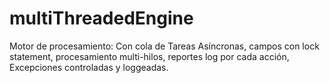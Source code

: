 # multiThreadedEngine
Motor de procesamiento: Con cola de Tareas Asíncronas, campos con lock statement, procesamiento multi-hilos, reportes log por cada acción, Excepciones controladas y loggeadas.

